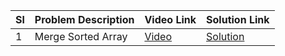 
| Sl | Problem Description | Video Link | Solution Link |
|----|---------------------|------------|---------------|
|  1 | Merge Sorted Array  | [Video](https://www.youtube.com/watch?v=P1Ic85RarKY) | [Solution](shorturl.at/jqN14) |

